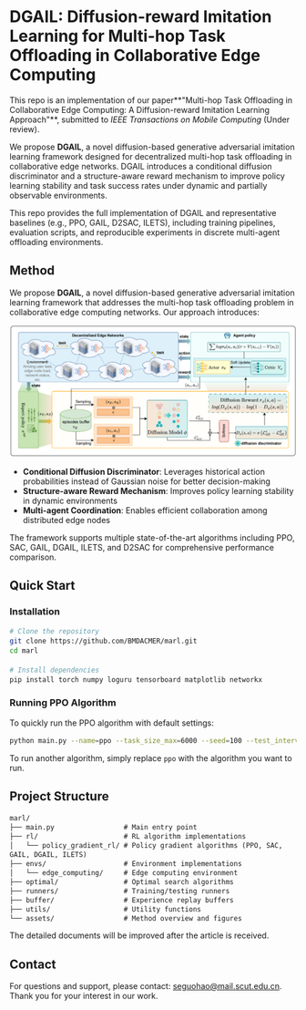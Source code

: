 # DGAIL: Diffusion-reward Imitation Learning for Multi-hop Task Offloading in Collaborative Edge Computing

This repo is an implementation of our paper**"Multi-hop Task Offloading in Collaborative Edge Computing: A Diffusion-reward Imitation Learning Approach"**, submitted to *IEEE Transactions on Mobile Computing* (Under review).

We propose **DGAIL**, a novel diffusion-based generative adversarial imitation learning framework designed for decentralized multi-hop task offloading in collaborative edge networks. DGAIL introduces a conditional diffusion discriminator and a structure-aware reward mechanism to improve policy learning stability and task success rates under dynamic and partially observable environments.

This repo provides the full implementation of DGAIL and representative baselines (e.g., PPO, GAIL, D2SAC, ILETS), including training pipelines, evaluation scripts, and reproducible experiments in discrete multi-agent offloading environments.



## Method

We propose **DGAIL**, a novel diffusion-based generative adversarial imitation learning framework that addresses the multi-hop task offloading problem in collaborative edge computing networks. Our approach introduces:

![](./assets/method_01.png)

- **Conditional Diffusion Discriminator**: Leverages historical action probabilities instead of Gaussian noise for better decision-making
- **Structure-aware Reward Mechanism**: Improves policy learning stability in dynamic environments
- **Multi-agent Coordination**: Enables efficient collaboration among distributed edge nodes

The framework supports multiple state-of-the-art algorithms including PPO, SAC, GAIL, DGAIL, ILETS, and D2SAC for comprehensive performance comparison.

## Quick Start

### Installation

```bash
# Clone the repository
git clone https://github.com/BMDACMER/marl.git
cd marl

# Install dependencies
pip install torch numpy loguru tensorboard matplotlib networkx
```

### Running PPO Algorithm

To quickly run the PPO algorithm with default settings:

```bash
python main.py --name=ppo --task_size_max=6000 --seed=100 --test_interval=100 --test_nepisode=5 --folder=seed_episode_paper_v0.1 --log_tag="task_size_max_6000_seed_100"
```

To run another algorithm, simply replace `ppo` with the algorithm you want to run.

## Project Structure

```
marl/
├── main.py                 # Main entry point
├── rl/                     # RL algorithm implementations
│   └── policy_gradient_rl/ # Policy gradient algorithms (PPO, SAC, GAIL, DGAIL, ILETS)
├── envs/                   # Environment implementations
│   └── edge_computing/     # Edge computing environment
├── optimal/                # Optimal search algorithms
├── runners/                # Training/testing runners
├── buffer/                 # Experience replay buffers
├── utils/                  # Utility functions
└── assets/                 # Method overview and figures
```

The detailed documents will be improved after the article is received.

## Contact

For questions and support, please contact: seguohao@mail.scut.edu.cn. Thank you for your interest in our work.
